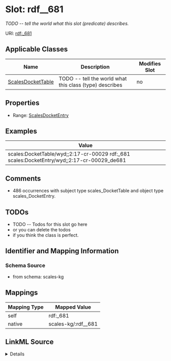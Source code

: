 

# Slot: rdf__681


_TODO -- tell the world what this slot (predicate) describes._





URI: [rdf:_681](http://www.w3.org/1999/02/22-rdf-syntax-ns#_681)



<!-- no inheritance hierarchy -->





## Applicable Classes

| Name | Description | Modifies Slot |
| --- | --- | --- |
| [ScalesDocketTable](../classes/ScalesDocketTable.md) | TODO -- tell the world what this class (type) describes |  no  |







## Properties

* Range: [ScalesDocketEntry](../classes/ScalesDocketEntry.md)






## Examples

| Value |
| --- |
| scales:DocketTable/wyd;;2:17-cr-00029 rdf:_681 scales:DocketEntry/wyd;;2:17-cr-00029_de681 |

## Comments

* 486 occurrences with subject type scales_DocketTable and object type scales_DocketEntry.

## TODOs

* TODO -- Todos for this slot go here
* or you can delete the todos
* if you think the class is perfect.

## Identifier and Mapping Information







### Schema Source


* from schema: scales-kg




## Mappings

| Mapping Type | Mapped Value |
| ---  | ---  |
| self | rdf:_681 |
| native | scales-kg/:rdf__681 |




## LinkML Source

<details>
```yaml
name: rdf__681
description: TODO -- tell the world what this slot (predicate) describes.
todos:
- TODO -- Todos for this slot go here
- or you can delete the todos
- if you think the class is perfect.
comments:
- 486 occurrences with subject type scales_DocketTable and object type scales_DocketEntry.
examples:
- value: scales:DocketTable/wyd;;2:17-cr-00029 rdf:_681 scales:DocketEntry/wyd;;2:17-cr-00029_de681
from_schema: scales-kg
rank: 1000
slot_uri: rdf:_681
alias: rdf__681
domain_of:
- scales_DocketTable
range: scales_DocketEntry

```
</details>